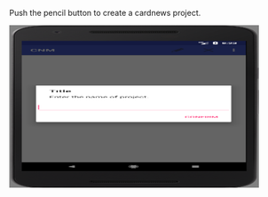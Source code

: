 Push the pencil button to create a cardnews project.


<img src = "https://github.com/Lee-Null/green-04/blob/master/Documetation/images/pencil.png" width="450" height="292.5">
